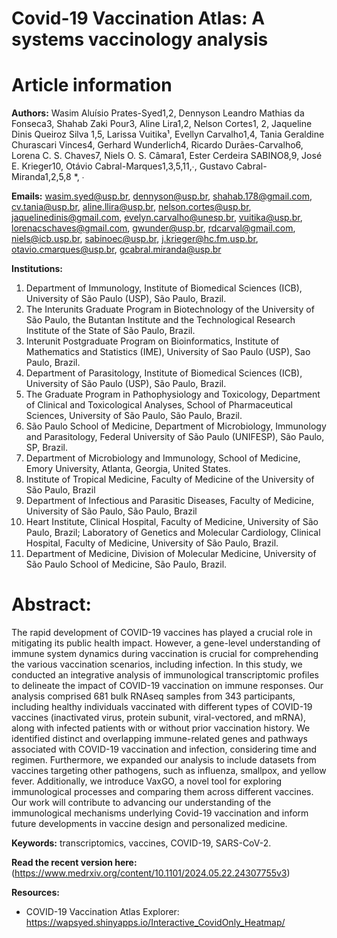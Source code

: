 # Covid-19 Vaccination Atlas: A systems vaccinology analysis

# Article information
**Authors:** Wasim Aluísio Prates-Syed1,2, Dennyson Leandro Mathias da Fonseca3, Shahab Zaki Pour3, Aline Lira1,2, Nelson Cortes1, 2, Jaqueline Dinis Queiroz Silva 1,5, Larissa Vuitika¹, Evellyn Carvalho1,4, Tania Geraldine Churascari Vinces4, Gerhard Wunderlich4, Ricardo Durães-Carvalho6, Lorena C. S. Chaves7, Niels O. S. Câmara1, Ester Cerdeira SABINO8,9, José E. Krieger10, Otávio Cabral-Marques1,3,5,11,∙, Gustavo Cabral-Miranda1,2,5,8 *, ∙

**Emails:** wasim.syed@usp.br, dennyson@usp.br, shahab.178@gmail.com, cv.tania@usp.br, aline.llira@usp.br, nelson.cortes@usp.br, jaquelinedinis@gmail.com, evelyn.carvalho@unesp.br, vuitika@usp.br, lorenacschaves@gmail.com, gwunder@usp.br, rdcarval@gmail.com, niels@icb.usp.br, sabinoec@usp.br, j.krieger@hc.fm.usp.br, otavio.cmarques@usp.br, gcabral.miranda@usp.br 

**Institutions:**
1. Department of Immunology, Institute of Biomedical Sciences (ICB), University of São Paulo (USP), São Paulo, Brazil.
2. The Interunits Graduate Program in Biotechnology of the University of São Paulo, the Butantan Institute and the Technological Research Institute of the State of São Paulo, Brazil.
3. Interunit Postgraduate Program on Bioinformatics, Institute of Mathematics and Statistics (IME), University of Sao Paulo (USP), Sao Paulo, Brazil.
4. Department of Parasitology, Institute of Biomedical Sciences (ICB), University of São Paulo (USP), São Paulo, Brazil.
5. The Graduate Program in Pathophysiology and Toxicology, Department of Clinical and Toxicological Analyses, School of Pharmaceutical Sciences, University of São Paulo, São Paulo, Brazil.
6. São Paulo School of Medicine, Department of Microbiology, Immunology and Parasitology, Federal University of São Paulo (UNIFESP), São Paulo, SP, Brazil.
7. Department of Microbiology and Immunology, School of Medicine, Emory University, Atlanta, Georgia, United States.
8. Institute of Tropical Medicine, Faculty of Medicine of the University of São Paulo, Brazil
9. Department of Infectious and Parasitic Diseases, Faculty of Medicine, University of São Paulo, São Paulo, Brazil
10. Heart Institute, Clinical Hospital, Faculty of Medicine, University of São Paulo, Brazil; Laboratory of Genetics and Molecular Cardiology, Clinical Hospital, Faculty of Medicine, University of São Paulo, Brazil.
11. Department of Medicine, Division of Molecular Medicine, University of São Paulo School of Medicine, São Paulo, Brazil.


# Abstract: 
The rapid development of COVID-19 vaccines has played a crucial role in mitigating its public health impact. However, a gene-level understanding of immune system dynamics during vaccination is crucial for comprehending the various vaccination scenarios, including infection. In this study, we conducted an integrative analysis of immunological transcriptomic profiles to delineate the impact of COVID-19 vaccination on immune responses. Our analysis comprised 681 bulk RNAseq samples from 343 participants, including healthy individuals vaccinated with different types of COVID-19 vaccines (inactivated virus, protein subunit, viral-vectored, and mRNA), along with infected patients with or without prior vaccination history. We identified distinct and overlapping immune-related genes and pathways associated with COVID-19 vaccination and infection, considering time and regimen. Furthermore, we expanded our analysis to include datasets from vaccines targeting other pathogens, such as influenza, smallpox, and yellow fever. Additionally, we introduce VaxGO, a novel tool for exploring immunological processes and comparing them across different vaccines. Our work will contribute to advancing our understanding of the immunological mechanisms underlying Covid-19 vaccination and inform future developments in vaccine design and personalized medicine.

**Keywords:** transcriptomics, vaccines, COVID-19, SARS-CoV-2.

**Read the recent version here:** (https://www.medrxiv.org/content/10.1101/2024.05.22.24307755v3)

**Resources:** 
- COVID-19 Vaccination Atlas Explorer: https://wapsyed.shinyapps.io/Interactive_CovidOnly_Heatmap/
